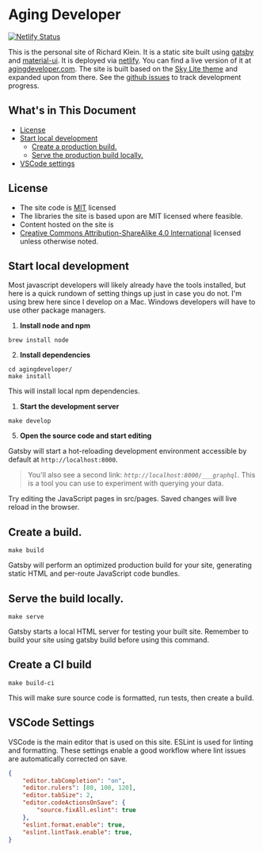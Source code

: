 
# Aging Developer

[![Netlify Status](https://api.netlify.com/api/v1/badges/9fff03eb-d9c8-48d1-887d-11aea21246cd/deploy-status)](https://app.netlify.com/sites/agingdeveloper/deploys)

This is the personal site of Richard Klein. It is a static site built using [gatsby](https://www.gatsbyjs.org/) and 
[material-ui](https://material-ui.com). It is deployed via [netlify](https://www.netlify.com/). You can find a live 
version of it at [agingdeveloper.com](https://agingdeveloper.com/). The site is built based on the 
[Sky Lite theme](https://github.com/vim-labs/gatsby-theme-sky-lite) and expanded upon from there. See the 
[github issues](https://github.com/richwklein/agingdeveloper/issues) to track development progress.

## What's in This Document
  - [License](#license)
  - [Start local development](#start-local-development)
    - [Create a production build.](#create-a-production-build)
    - [Serve the production build locally.](#serve-the-production-build-locally)
  - [VSCode settings](#vscode-settings)
  
## License
- The site code is [MIT](/LICENSE) licensed 
- The libraries the site is based upon are MIT licensed where feasible.
- Content hosted on the site is 
- [Creative Commons Attribution-ShareAlike 4.0 International](https://creativecommons.org/licenses/by-sa/4.0/) 
  licensed unless otherwise noted.

## Start local development
Most javascript developers will likely already have the tools installed, but here is a quick rundown of setting things 
up just in case you do not. I'm using brew here since I develop on a Mac. Windows developers will have to use other 
package managers.

1. **Install node and npm**

```cli
brew install node
```

2. **Install dependencies**

```cli
cd agingdeveloper/
make install
```

This will install local npm dependencies.

1. **Start the development server**

```cli
make develop
```

5. **Open the source code and start editing**

Gatsby will start a hot-reloading development environment accessible by default at `http://localhost:8000`.

> You'll also see a second link: _`http://localhost:8000/___graphql`_. This is a tool you can use to experiment with querying your data.

Try editing the JavaScript pages in src/pages. Saved changes will live reload in the browser.

## Create a build.

```cli
make build
```

Gatsby will perform an optimized production build for your site, generating static HTML and per-route JavaScript code bundles.

## Serve the build locally.

```cli
make serve
```

Gatsby starts a local HTML server for testing your built site. Remember to build your site using gatsby build before using this command.

## Create a CI build

```cli
make build-ci
```

This will make sure source code is formatted, run tests, then create a build.

## VSCode Settings

VSCode is the main editor that is used on this site. ESLint is used for linting and formatting. 
These settings enable a good workflow where lint issues are automatically corrected on save.

```json
{
    "editor.tabCompletion": "on",
    "editor.rulers": [80, 100, 120],
    "editor.tabSize": 2,
    "editor.codeActionsOnSave": {
        "source.fixAll.eslint": true
    },
    "eslint.format.enable": true,
    "eslint.lintTask.enable": true,
}
```